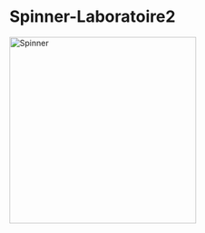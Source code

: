 # Spinner-Laboratoire2

<img width="329" alt="Spinner" src="https://user-images.githubusercontent.com/9583792/175755531-c08cd048-f900-4bc9-a8ca-9861fe826141.png">

